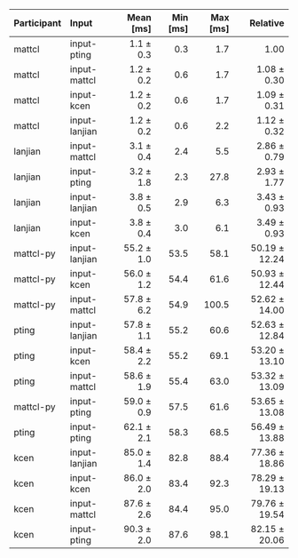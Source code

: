 | Participant | Input | Mean [ms] | Min [ms] | Max [ms] | Relative |
|:---|:---|---:|---:|---:|---:|
| mattcl | input-pting | 1.1 ± 0.3 | 0.3 | 1.7 | 1.00 |
| mattcl | input-mattcl | 1.2 ± 0.2 | 0.6 | 1.7 | 1.08 ± 0.30 |
| mattcl | input-kcen | 1.2 ± 0.2 | 0.6 | 1.7 | 1.09 ± 0.31 |
| mattcl | input-lanjian | 1.2 ± 0.2 | 0.6 | 2.2 | 1.12 ± 0.32 |
| lanjian | input-mattcl | 3.1 ± 0.4 | 2.4 | 5.5 | 2.86 ± 0.79 |
| lanjian | input-pting | 3.2 ± 1.8 | 2.3 | 27.8 | 2.93 ± 1.77 |
| lanjian | input-lanjian | 3.8 ± 0.5 | 2.9 | 6.3 | 3.43 ± 0.93 |
| lanjian | input-kcen | 3.8 ± 0.4 | 3.0 | 6.1 | 3.49 ± 0.93 |
| mattcl-py | input-lanjian | 55.2 ± 1.0 | 53.5 | 58.1 | 50.19 ± 12.24 |
| mattcl-py | input-kcen | 56.0 ± 1.2 | 54.4 | 61.6 | 50.93 ± 12.44 |
| mattcl-py | input-mattcl | 57.8 ± 6.2 | 54.9 | 100.5 | 52.62 ± 14.00 |
| pting | input-lanjian | 57.8 ± 1.1 | 55.2 | 60.6 | 52.63 ± 12.84 |
| pting | input-kcen | 58.4 ± 2.2 | 55.2 | 69.1 | 53.20 ± 13.10 |
| pting | input-mattcl | 58.6 ± 1.9 | 55.4 | 63.0 | 53.32 ± 13.09 |
| mattcl-py | input-pting | 59.0 ± 0.9 | 57.5 | 61.6 | 53.65 ± 13.08 |
| pting | input-pting | 62.1 ± 2.1 | 58.3 | 68.5 | 56.49 ± 13.88 |
| kcen | input-lanjian | 85.0 ± 1.4 | 82.8 | 88.4 | 77.36 ± 18.86 |
| kcen | input-kcen | 86.0 ± 2.0 | 83.4 | 92.3 | 78.29 ± 19.13 |
| kcen | input-mattcl | 87.6 ± 2.6 | 84.4 | 95.0 | 79.76 ± 19.54 |
| kcen | input-pting | 90.3 ± 2.0 | 87.6 | 98.1 | 82.15 ± 20.06 |
